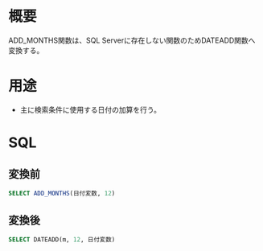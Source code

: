 # 概要

ADD_MONTHS関数は、SQL Serverに存在しない関数のためDATEADD関数へ変換する。

# 用途

* 主に検索条件に使用する日付の加算を行う。

# SQL

## 変換前

```SQL
SELECT ADD_MONTHS(日付変数, 12)
```

## 変換後

```SQL
SELECT DATEADD(m, 12, 日付変数)
```
